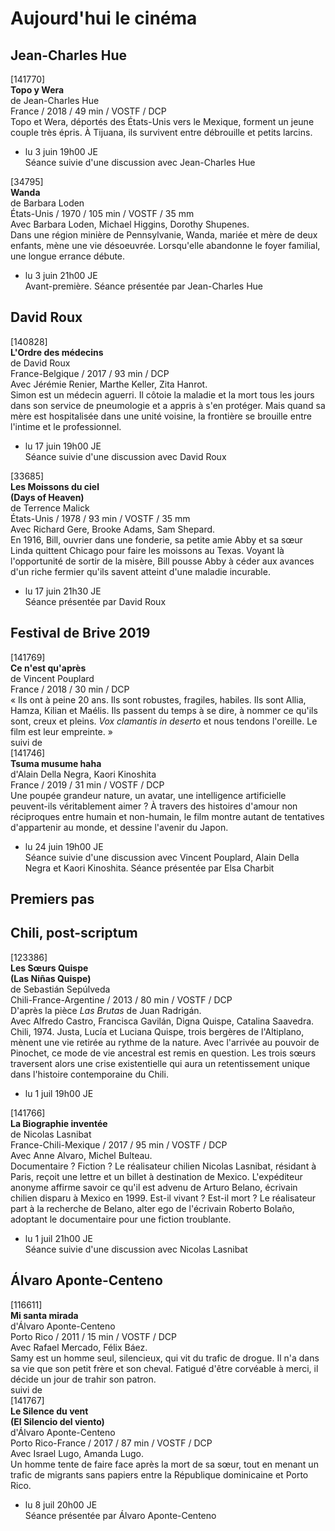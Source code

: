# Aujourd'hui le cinéma

## Jean-Charles Hue

[141770]  
**Topo y Wera**  
de Jean-Charles Hue  
France / 2018 / 49 min / VOSTF / DCP  
Topo et Wera, déportés des États-Unis vers le Mexique, forment un jeune couple très épris. À Tijuana, ils survivent entre débrouille et petits larcins.

- lu 3 juin 19h00 JE  
Séance suivie d'une discussion avec Jean-Charles Hue

[34795]  
**Wanda**  
de Barbara Loden  
États-Unis / 1970 / 105 min / VOSTF / 35 mm  
Avec Barbara Loden, Michael Higgins, Dorothy Shupenes.  
Dans une région minière de Pennsylvanie, Wanda, mariée et mère de deux enfants, mène une vie désoeuvrée. Lorsqu'elle abandonne le foyer familial, une longue errance débute.

- lu 3 juin 21h00 JE  
Avant-première. Séance présentée par Jean-Charles Hue

## David Roux

[140828]  
**L'Ordre des médecins**  
de David Roux  
France-Belgique / 2017 / 93 min / DCP  
Avec Jérémie Renier, Marthe Keller, Zita Hanrot.  
Simon est un médecin aguerri. Il côtoie la maladie et la mort tous les jours dans son service de pneumologie et a appris à s'en protéger. Mais quand sa mère est hospitalisée dans une unité voisine, la frontière se brouille entre l'intime et le professionnel.

- lu 17 juin 19h00 JE  
Séance suivie d'une discussion avec David Roux

[33685]  
**Les Moissons du ciel**  
**(Days of Heaven)**  
de Terrence Malick  
États-Unis / 1978 / 93 min / VOSTF / 35 mm  
Avec Richard Gere, Brooke Adams, Sam Shepard.  
En 1916, Bill, ouvrier dans une fonderie, sa petite amie Abby et sa sœur Linda quittent Chicago pour faire les moissons au Texas. Voyant là l'opportunité de sortir de la misère, Bill pousse Abby à céder aux avances d'un riche fermier qu'ils savent atteint d'une maladie incurable.

- lu 17 juin 21h30 JE  
Séance présentée par David Roux

## Festival de Brive 2019

[141769]  
**Ce n'est qu'après**  
de Vincent Pouplard  
France / 2018 / 30 min / DCP  
« Ils ont à peine 20 ans. Ils sont robustes, fragiles, habiles. Ils sont Allia, Hamza, Kilian et Maélis. Ils passent du temps à se dire, à nommer ce qu'ils sont, creux et pleins. _Vox clamantis in deserto_ et nous tendons l'oreille. Le film est leur empreinte. »  
suivi de  
[141746]  
**Tsuma musume haha**  
d'Alain Della Negra, Kaori Kinoshita  
France / 2019 / 31 min / VOSTF / DCP  
Une poupée grandeur nature, un avatar, une intelligence artificielle peuvent-ils véritablement aimer ? À travers des histoires d'amour non réciproques entre humain et non-humain, le film montre autant de tentatives d'appartenir au monde, et dessine l'avenir du Japon.

- lu 24 juin 19h00 JE  
Séance suivie d'une discussion avec Vincent Pouplard, Alain Della Negra et Kaori Kinoshita. Séance présentée par Elsa Charbit

## Premiers pas

## Chili, post-scriptum

[123386]  
**Les Sœurs Quispe**  
**(Las Niñas Quispe)**  
de Sebastián Sepúlveda  
Chili-France-Argentine / 2013 / 80 min / VOSTF / DCP  
D'après la pièce _Las Brutas_ de Juan Radrigán.  
Avec Alfredo Castro, Francisca Gavilán, Digna Quispe, Catalina Saavedra.  
Chili, 1974. Justa, Lucía et Luciana Quispe, trois bergères de l'Altiplano, mènent une vie retirée au rythme de la nature. Avec l'arrivée au pouvoir de Pinochet, ce mode de vie ancestral est remis en question. Les trois sœurs traversent alors une crise existentielle qui aura un retentissement unique dans l'histoire contemporaine du Chili.

- lu 1 juil 19h00 JE

[141766]  
**La Biographie inventée**  
de Nicolas Lasnibat  
France-Chili-Mexique / 2017 / 95 min / VOSTF / DCP  
Avec Anne Alvaro, Michel Bulteau.  
Documentaire ? Fiction ? Le réalisateur chilien Nicolas Lasnibat, résidant à Paris, reçoit une lettre et un billet à destination de Mexico. L'expéditeur anonyme affirme savoir ce qu'il est advenu de Arturo Belano, écrivain chilien disparu à Mexico en 1999. Est-il vivant ? Est-il mort ? Le réalisateur part à la recherche de Belano, alter ego de l'écrivain Roberto Bolaño, adoptant le documentaire pour une fiction troublante.

- lu 1 juil 21h00 JE  
Séance suivie d'une discussion avec Nicolas Lasnibat

## Álvaro Aponte-Centeno

[116611]  
**Mi santa mirada**  
d'Álvaro Aponte-Centeno  
Porto Rico / 2011 / 15 min / VOSTF / DCP  
Avec Rafael Mercado, Félix Báez.  
Samy est un homme seul, silencieux, qui vit du trafic de drogue. Il n'a dans sa vie que son petit frère et son cheval. Fatigué d'être corvéable à merci, il décide un jour de trahir son patron.  
suivi de  
[141767]  
**Le Silence du vent**  
**(El Silencio del viento)**  
d'Álvaro Aponte-Centeno  
Porto Rico-France / 2017 / 87 min / VOSTF / DCP  
Avec Israel Lugo, Amanda Lugo.  
Un homme tente de faire face après la mort de sa sœur, tout en menant un trafic de migrants sans papiers entre la République dominicaine et Porto Rico.

- lu 8 juil 20h00 JE  
Séance présentée par Álvaro Aponte-Centeno


